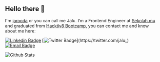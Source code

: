 ## Hello there 👋 

I'm [jarooda](https://jaluwibowo.id/) or you can call me Jalu. I’m a Frontend Engineer at [Sekolah.mu](https://www.sekolah.mu/) and graduated from [Hacktiv8 Bootcamp](https://www.hacktiv8.com/), you can contact me and know about me here:

[![Linkedin Badge](https://img.shields.io/badge/-jaluwibowoaji-blue?style=flat-square&logo=Linkedin&logoColor=white&link=https://www.linkedin.com/in/jalu-wibowo-aji-25a09b180/)](https://www.linkedin.com/in/jaluwibowoaji/)
[![Twitter Badge](https://img.shields.io/badge/-jaIu-blue?style=flat-square&logo=Twitter&logoColor=white&link=https://twitter.com/jaIu_)](https://twitter.com/jaIu_)
[![Email Badge](https://img.shields.io/badge/-jaluwibowoaji@gmail.com-red?style=flat-square&logo=Gmail&logoColor=white&link=mailto:jaluwibowoaji@gmail.com)](mailto:jaluwibowoaji@gmail.com)

![Github Stats](https://github-readme-stats.vercel.app/api?username=jarooda&count_private=true&show_icons=true&include_all_commits=true)
